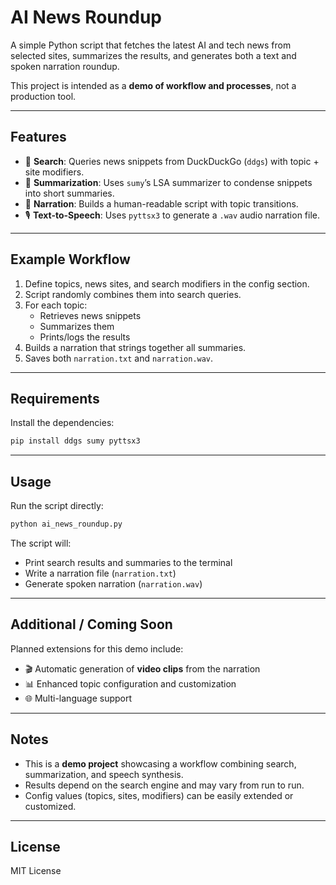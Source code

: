 # AI News Roundup

A simple Python script that fetches the latest AI and tech news from selected sites, summarizes the results, and generates both a text and spoken narration roundup.

This project is intended as a **demo of workflow and processes**, not a production tool.

---

## Features
- 🔎 **Search**: Queries news snippets from DuckDuckGo (`ddgs`) with topic + site modifiers.  
- 📝 **Summarization**: Uses `sumy`’s LSA summarizer to condense snippets into short summaries.  
- 📢 **Narration**: Builds a human-readable script with topic transitions.  
- 🎙️ **Text-to-Speech**: Uses `pyttsx3` to generate a `.wav` audio narration file.  

---

## Example Workflow
1. Define topics, news sites, and search modifiers in the config section.  
2. Script randomly combines them into search queries.  
3. For each topic:
   - Retrieves news snippets  
   - Summarizes them  
   - Prints/logs the results  
4. Builds a narration that strings together all summaries.  
5. Saves both `narration.txt` and `narration.wav`.  

---

## Requirements
Install the dependencies:
```bash
pip install ddgs sumy pyttsx3
```

---

## Usage
Run the script directly:
```bash
python ai_news_roundup.py
```

The script will:
- Print search results and summaries to the terminal  
- Write a narration file (`narration.txt`)  
- Generate spoken narration (`narration.wav`)  

---

## Additional / Coming Soon
Planned extensions for this demo include:
- 🎬 Automatic generation of **video clips** from the narration  
- 📊 Enhanced topic configuration and customization  
- 🌐 Multi-language support  

---

## Notes
- This is a **demo project** showcasing a workflow combining search, summarization, and speech synthesis.  
- Results depend on the search engine and may vary from run to run.  
- Config values (topics, sites, modifiers) can be easily extended or customized.  

---

## License
MIT License
